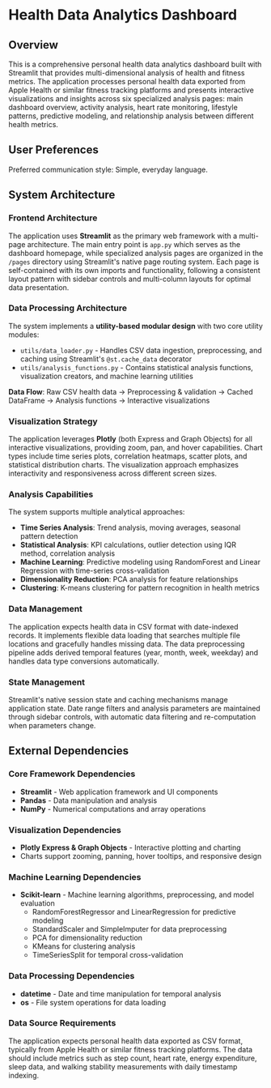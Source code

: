 # Health Data Analytics Dashboard

## Overview

This is a comprehensive personal health data analytics dashboard built with Streamlit that provides multi-dimensional analysis of health and fitness metrics. The application processes personal health data exported from Apple Health or similar fitness tracking platforms and presents interactive visualizations and insights across six specialized analysis pages: main dashboard overview, activity analysis, heart rate monitoring, lifestyle patterns, predictive modeling, and relationship analysis between different health metrics.

## User Preferences

Preferred communication style: Simple, everyday language.

## System Architecture

### Frontend Architecture
The application uses **Streamlit** as the primary web framework with a multi-page architecture. The main entry point is `app.py` which serves as the dashboard homepage, while specialized analysis pages are organized in the `/pages` directory using Streamlit's native page routing system. Each page is self-contained with its own imports and functionality, following a consistent layout pattern with sidebar controls and multi-column layouts for optimal data presentation.

### Data Processing Architecture
The system implements a **utility-based modular design** with two core utility modules:
- `utils/data_loader.py` - Handles CSV data ingestion, preprocessing, and caching using Streamlit's `@st.cache_data` decorator
- `utils/analysis_functions.py` - Contains statistical analysis functions, visualization creators, and machine learning utilities

**Data Flow**: Raw CSV health data → Preprocessing & validation → Cached DataFrame → Analysis functions → Interactive visualizations

### Visualization Strategy
The application leverages **Plotly** (both Express and Graph Objects) for all interactive visualizations, providing zoom, pan, and hover capabilities. Chart types include time series plots, correlation heatmaps, scatter plots, and statistical distribution charts. The visualization approach emphasizes interactivity and responsiveness across different screen sizes.

### Analysis Capabilities
The system supports multiple analytical approaches:
- **Time Series Analysis**: Trend analysis, moving averages, seasonal pattern detection
- **Statistical Analysis**: KPI calculations, outlier detection using IQR method, correlation analysis
- **Machine Learning**: Predictive modeling using RandomForest and Linear Regression with time-series cross-validation
- **Dimensionality Reduction**: PCA analysis for feature relationships
- **Clustering**: K-means clustering for pattern recognition in health metrics

### Data Management
The application expects health data in CSV format with date-indexed records. It implements flexible data loading that searches multiple file locations and gracefully handles missing data. The data preprocessing pipeline adds derived temporal features (year, month, week, weekday) and handles data type conversions automatically.

### State Management
Streamlit's native session state and caching mechanisms manage application state. Date range filters and analysis parameters are maintained through sidebar controls, with automatic data filtering and re-computation when parameters change.

## External Dependencies

### Core Framework Dependencies
- **Streamlit** - Web application framework and UI components
- **Pandas** - Data manipulation and analysis
- **NumPy** - Numerical computations and array operations

### Visualization Dependencies
- **Plotly Express & Graph Objects** - Interactive plotting and charting
- Charts support zooming, panning, hover tooltips, and responsive design

### Machine Learning Dependencies
- **Scikit-learn** - Machine learning algorithms, preprocessing, and model evaluation
  - RandomForestRegressor and LinearRegression for predictive modeling
  - StandardScaler and SimpleImputer for data preprocessing
  - PCA for dimensionality reduction
  - KMeans for clustering analysis
  - TimeSeriesSplit for temporal cross-validation

### Data Processing Dependencies
- **datetime** - Date and time manipulation for temporal analysis
- **os** - File system operations for data loading

### Data Source Requirements
The application expects personal health data exported as CSV format, typically from Apple Health or similar fitness tracking platforms. The data should include metrics such as step count, heart rate, energy expenditure, sleep data, and walking stability measurements with daily timestamp indexing.